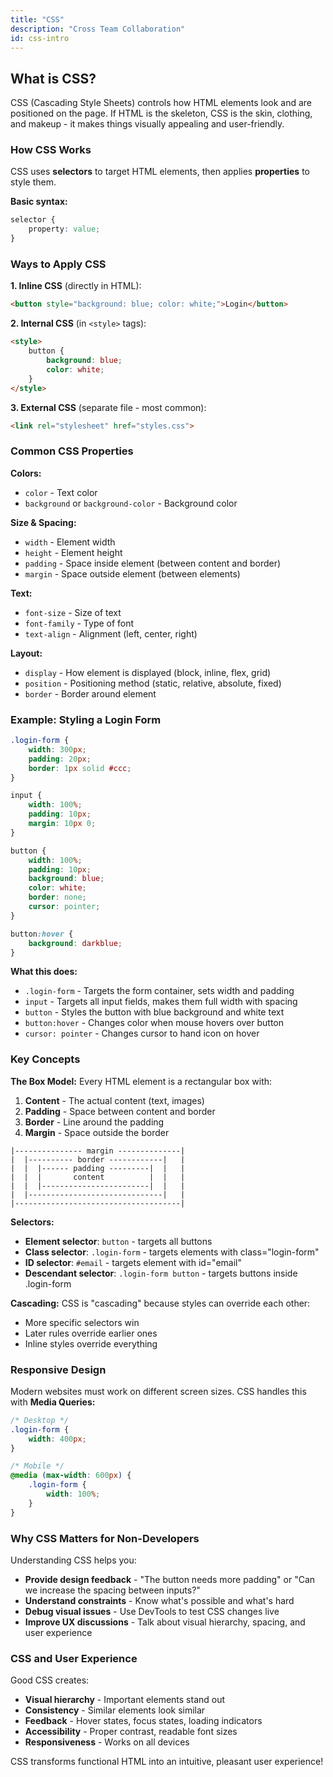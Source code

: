 ```yaml
---
title: "CSS"
description: "Cross Team Collaboration"
id: css-intro
---
```


## What is CSS?

CSS (Cascading Style Sheets) controls how HTML elements look and are positioned on the page. If HTML is the skeleton, CSS is the skin, clothing, and makeup - it makes things visually appealing and user-friendly.

### How CSS Works

CSS uses **selectors** to target HTML elements, then applies **properties** to style them.

**Basic syntax:**
```css
selector {
    property: value;
}
```

### Ways to Apply CSS

**1. Inline CSS** (directly in HTML):
```html
<button style="background: blue; color: white;">Login</button>
```

**2. Internal CSS** (in `<style>` tags):
```html
<style>
    button {
        background: blue;
        color: white;
    }
</style>
```

**3. External CSS** (separate file - most common):
```html
<link rel="stylesheet" href="styles.css">
```

### Common CSS Properties

**Colors:**
- `color` - Text color
- `background` or `background-color` - Background color

**Size & Spacing:**
- `width` - Element width
- `height` - Element height
- `padding` - Space inside element (between content and border)
- `margin` - Space outside element (between elements)

**Text:**
- `font-size` - Size of text
- `font-family` - Type of font
- `text-align` - Alignment (left, center, right)

**Layout:**
- `display` - How element is displayed (block, inline, flex, grid)
- `position` - Positioning method (static, relative, absolute, fixed)
- `border` - Border around element

### Example: Styling a Login Form

```css
.login-form {
    width: 300px;
    padding: 20px;
    border: 1px solid #ccc;
}

input {
    width: 100%;
    padding: 10px;
    margin: 10px 0;
}

button {
    width: 100%;
    padding: 10px;
    background: blue;
    color: white;
    border: none;
    cursor: pointer;
}

button:hover {
    background: darkblue;
}
```

**What this does:**
- `.login-form` - Targets the form container, sets width and padding
- `input` - Targets all input fields, makes them full width with spacing
- `button` - Styles the button with blue background and white text
- `button:hover` - Changes color when mouse hovers over button
- `cursor: pointer` - Changes cursor to hand icon on hover

### Key Concepts

**The Box Model:**
Every HTML element is a rectangular box with:
1. **Content** - The actual content (text, images)
2. **Padding** - Space between content and border
3. **Border** - Line around the padding
4. **Margin** - Space outside the border

```
|--------------- margin --------------|
|  |---------- border ------------|   |
|  |  |------ padding ---------|  |   |
|  |  |       content          |  |   |
|  |  |------------------------|  |   |
|  |------------------------------|   |
|-------------------------------------|
```

**Selectors:**
- **Element selector**: `button` - targets all buttons
- **Class selector**: `.login-form` - targets elements with class="login-form"
- **ID selector**: `#email` - targets element with id="email"
- **Descendant selector**: `.login-form button` - targets buttons inside .login-form

**Cascading:**
CSS is "cascading" because styles can override each other:
- More specific selectors win
- Later rules override earlier ones
- Inline styles override everything

### Responsive Design

Modern websites must work on different screen sizes. CSS handles this with **Media Queries:**
```css
/* Desktop */
.login-form {
    width: 400px;
}

/* Mobile */
@media (max-width: 600px) {
    .login-form {
        width: 100%;
    }
}
```

### Why CSS Matters for Non-Developers

Understanding CSS helps you:
- **Provide design feedback** - "The button needs more padding" or "Can we increase the spacing between inputs?"
- **Understand constraints** - Know what's possible and what's hard
- **Debug visual issues** - Use DevTools to test CSS changes live
- **Improve UX discussions** - Talk about visual hierarchy, spacing, and user experience

### CSS and User Experience

Good CSS creates:
- **Visual hierarchy** - Important elements stand out
- **Consistency** - Similar elements look similar
- **Feedback** - Hover states, focus states, loading indicators
- **Accessibility** - Proper contrast, readable font sizes
- **Responsiveness** - Works on all devices

CSS transforms functional HTML into an intuitive, pleasant user experience!